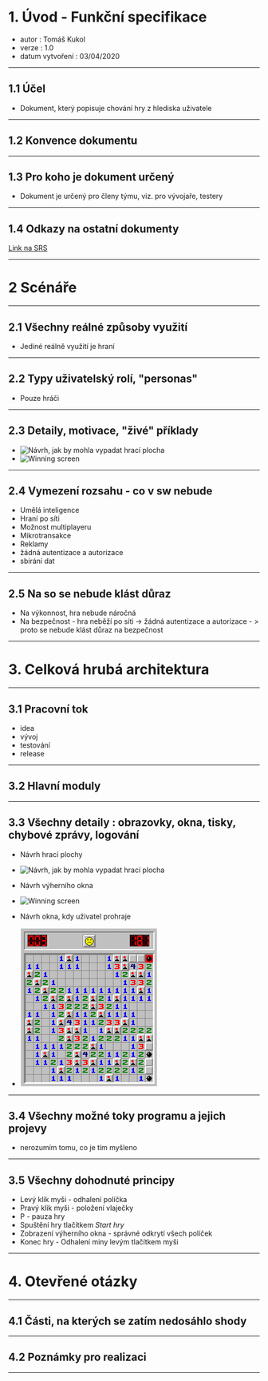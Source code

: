 # 1. Úvod - Funkční specifikace
- autor : Tomáš Kukol
- verze : 1.0
- datum vytvoření : 03/04/2020

------------------------------------------

## 1.1 Účel
- Dokument, který popisuje chování hry z hlediska uživatele

------------------------------------------

## 1.2 Konvence dokumentu


------------------------------------------

## 1.3 Pro koho je dokument určený
- Dokument je určený pro členy týmu, viz. pro vývojaře, testery

------------------------------------------

## 1.4 Odkazy na ostatní dokumenty
[Link na SRS](https://github.com/KukolTomas/Minesweeper/blob/master/README.md)

------------------------------------------

# 2 Scénáře

------------------------------------------

## 2.1 Všechny reálné způsoby využití
- Jediné reálně využití je hraní

------------------------------------------

## 2.2 Typy uživatelský rolí, "personas"
- Pouze hráči

------------------------------------------

## 2.3 Detaily, motivace, "živé" příklady
 - ![Návrh, jak by mohla vypadat hrací plocha](https://github.com/KukolTomas/Minesweeper/blob/master/minesweeper%20hrac%C3%AD%20plocha.png )
- ![Winning screen](https://github.com/KukolTomas/Minesweeper/blob/master/n%C4%9Bco%20jako%20winning%20screen.png)
------------------------------------------

## 2.4 Vymezení rozsahu - co v sw nebude
- Umělá inteligence
- Hraní po síti
- Možnost multiplayeru
- Mikrotransakce
- Reklamy
- žádná autentizace a autorizace
- sbírání dat
------------------------------------------

## 2.5 Na so se nebude klást důraz
- Na výkonnost, hra nebude náročná
- Na bezpečnost - hra neběží po síti -> žádná autentizace a autorizace - > proto se nebude klást důraz na bezpečnost
------------------------------------------

# 3. Celková hrubá architektura

------------------------------------------

## 3.1 Pracovní tok
- idea
- vývoj
- testování
- release
------------------------------------------

## 3.2 Hlavní moduly

------------------------------------------

## 3.3 Všechny detaily : obrazovky, okna, tisky, chybové zprávy, logování
- Návrh hrací plochy

 - ![Návrh, jak by mohla vypadat hrací plocha](https://github.com/KukolTomas/Minesweeper/blob/master/minesweeper%20hrac%C3%AD%20plocha.png )
 
 - Návrh výherního okna
- ![Winning screen](https://github.com/KukolTomas/Minesweeper/blob/master/n%C4%9Bco%20jako%20winning%20screen.png)

- Návrh okna, kdy uživatel prohraje
- ![Losing screen](https://github.com/KukolTomas/Minesweeper/blob/master/minesweeperLose.png "Test")

------------------------------------------

## 3.4 Všechny možné toky programu a jejich projevy
- nerozumím tomu, co je tím myšleno
------------------------------------------

## 3.5 Všechny dohodnuté principy
- Levý klik myši - odhalení políčka
- Pravý klik myši - položení vlaječky
- P - pauza hry
- Spuštění hry tlačítkem _Start hry_
- Zobrazení výherního okna - správné odkrytí všech políček
- Konec hry - Odhalení miny levým tlačítkem myši
------------------------------------------

# 4. Otevřené otázky

------------------------------------------

## 4.1 Části, na kterých se zatím nedosáhlo shody 

------------------------------------------

## 4.2 Poznámky pro realizaci

------------------------------------------



